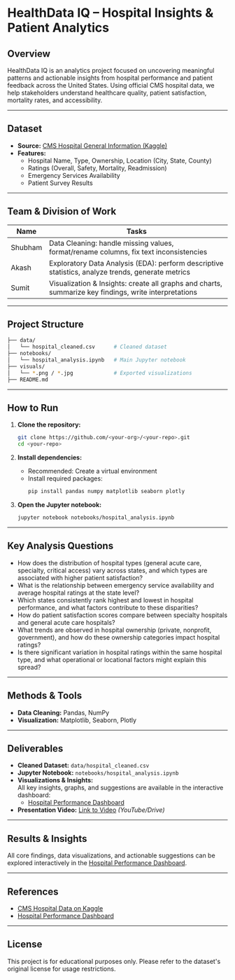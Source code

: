 # HealthData IQ – Hospital Insights & Patient Analytics

## Overview

HealthData IQ is an analytics project focused on uncovering meaningful patterns and actionable insights from hospital performance and patient feedback across the United States. Using official CMS hospital data, we help stakeholders understand healthcare quality, patient satisfaction, mortality rates, and accessibility.

---

## Dataset

- **Source:** [CMS Hospital General Information (Kaggle)](https://www.kaggle.com/datasets/CMS/hospital-general-information)
- **Features:**
  - Hospital Name, Type, Ownership, Location (City, State, County)
  - Ratings (Overall, Safety, Mortality, Readmission)
  - Emergency Services Availability
  - Patient Survey Results

---

## Team & Division of Work

| Name    | Tasks                                                                 |
|---------|-----------------------------------------------------------------------|
| Shubham | Data Cleaning: handle missing values, format/rename columns, fix text inconsistencies |
| Akash   | Exploratory Data Analysis (EDA): perform descriptive statistics, analyze trends, generate metrics |
| Sumit   | Visualization & Insights: create all graphs and charts, summarize key findings, write interpretations |


---

## Project Structure

```bash
├── data/
│   └── hospital_cleaned.csv      # Cleaned dataset
├── notebooks/
│   └── hospital_analysis.ipynb   # Main Jupyter notebook
├── visuals/
│   └── *.png / *.jpg             # Exported visualizations
├── README.md
```

---

## How to Run

1. **Clone the repository:**
   ```bash
   git clone https://github.com/<your-org>/<your-repo>.git
   cd <your-repo>
   ```

2. **Install dependencies:**
   - Recommended: Create a virtual environment
   - Install required packages:
     ```bash
     pip install pandas numpy matplotlib seaborn plotly
     ```

3. **Open the Jupyter notebook:**
   ```bash
   jupyter notebook notebooks/hospital_analysis.ipynb
   ```

---

## Key Analysis Questions

- How does the distribution of hospital types (general acute care, specialty, critical access) vary across states, and which types are associated with higher patient satisfaction?
- What is the relationship between emergency service availability and average hospital ratings at the state level?
- Which states consistently rank highest and lowest in hospital performance, and what factors contribute to these disparities?
- How do patient satisfaction scores compare between specialty hospitals and general acute care hospitals?
- What trends are observed in hospital ownership (private, nonprofit, government), and how do these ownership categories impact hospital ratings?
- Is there significant variation in hospital ratings within the same hospital type, and what operational or locational factors might explain this spread?

---

## Methods & Tools

- **Data Cleaning:** Pandas, NumPy
- **Visualization:** Matplotlib, Seaborn, Plotly

---

## Deliverables

- **Cleaned Dataset:** `data/hospital_cleaned.csv`
- **Jupyter Notebook:** `notebooks/hospital_analysis.ipynb`
- **Visualizations & Insights:**  
  All key insights, graphs, and suggestions are available in the interactive dashboard:
  - [Hospital Performance Dashboard](https://hospitalinfoiq.netlify.app/)
- **Presentation Video:** [Link to Video](#) *(YouTube/Drive)*

---

## Results & Insights

All core findings, data visualizations, and actionable suggestions can be explored interactively in the [Hospital Performance Dashboard](https://hospitalinfoiq.netlify.app/).

---

## References

- [CMS Hospital Data on Kaggle](https://www.kaggle.com/datasets/CMS/hospital-general-information)
- [Hospital Performance Dashboard](https://hospitalinfoiq.netlify.app/)

---

## License

This project is for educational purposes only. Please refer to the dataset's original license for usage restrictions.
